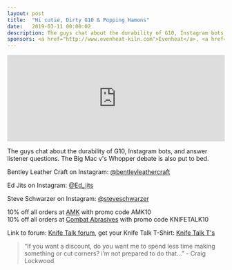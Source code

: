 ```yaml
---
layout: post
title:  "Hi cutie, Dirty G10 & Popping Hamons"
date:   2019-03-11 00:00:02
description: The guys chat about the durability of G10, Instagram bots, and answer listener questions. 
sponsors: <a href="http://www.evenheat-kiln.com">Evenheat</a>, <a href="http://www.amktactical.com">AMK</a>, <a href="http://www.combatabrasives.com">Combat Abrasives</a> and <a href="https://newjerseysteelbaron.com">New Jersey Steel Baron</a>. 
---
```


<iframe frameborder='0' height='200px' scrolling='no' seamless src='https://embed.simplecast.com/1ba5f2fc?color=f5f5f5' width='100%'></iframe>

The guys chat about the durability of G10, Instagram bots, and answer listener questions. The Big Mac v's Whopper debate is also put to bed.   

 
Bentley Leather Craft on Instagram: <a href="https://www.instagram.com/bentleyleathercraft"> @bentleyleathercraft</a>  

Ed Jits on Instagram: <a href="https://www.instagram.com/ed_jits"> @Ed_jits </a>  

Steve Schwarzer on Instagram: <a href="https://www.instagram.com/steveschwarzer"> @steveschwarzer</a>  

10% off all orders at <a href="http://www.amktactical.com">AMK</a> with promo code AMK10  
10% off all orders at  <a href="http://www.combatabrasives.com">Combat Abrasives</a> with promo code KNIFETALK10 

   
  

Link to forum: <a href="http://forum.knifetalk.net">Knife Talk forum</a>, get your Knife Talk T-Shirt: <a href="https://www.chopknives.com/collections/t-shirts/products/knife-talk-t-shirt">Knife Talk T's</a> 




 


<blockquote class="largeQuote">“If you want a discount, do you want me to spend less time making something or cut corners?  i’m not prepared to do that...” - Craig Lockwood</blockquote>



